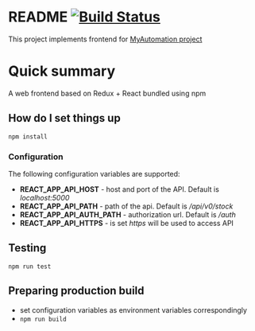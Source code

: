 # README [![Build Status](https://travis-ci.org/gtema/homeautomation-frontend.svg?branch=master)](https://travis-ci.org/gtema/homeautomation-frontend)

This project implements frontend for [MyAutomation project](github.com/gtema/homeautomation)

# Quick summary

A web frontend based on Redux + React bundled using npm

## How do I set things up

`npm install`

### Configuration

The following configuration variables are supported:

- **REACT_APP_API_HOST** - host and port of the API. Default is *localhost:5000*
- **REACT_APP_API_PATH** - path of the api. Default is */api/v0/stock*
- **REACT_APP_API_AUTH_PATH** - authorization url. Default is */auth*
- **REACT_APP_API_HTTPS** - is set *https* will be used to access API


## Testing

`npm run test`

## Preparing production build

- set configuration variables as environment variables correspondingly
- `npm run build`
